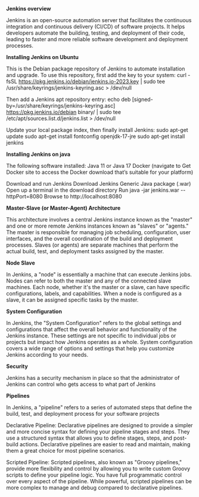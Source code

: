 **Jenkins overview**

Jenkins is an open-source automation server that facilitates the continuous integration and continuous delivery (CI/CD) of software projects. It helps developers automate the building, testing, and deployment of their code, leading to faster and more reliable software development and deployment processes.

**Installing Jenkins on Ubuntu**

This is the Debian package repository of Jenkins to automate installation and upgrade. To use this repository, first add the key to your system:
  curl -fsSL https://pkg.jenkins.io/debian/jenkins.io-2023.key | sudo tee \
    /usr/share/keyrings/jenkins-keyring.asc > /dev/null

Then add a Jenkins apt repository entry: 
  echo deb [signed-by=/usr/share/keyrings/jenkins-keyring.asc] \
    https://pkg.jenkins.io/debian binary/ | sudo tee \
    /etc/apt/sources.list.d/jenkins.list > /dev/null

Update your local package index, then finally install Jenkins: 
  sudo apt-get update
  sudo apt-get install fontconfig openjdk-17-jre
  sudo apt-get install jenkins

**Installing Jenkins on java**

The following software installed:
    Java 11 or Java 17
    Docker (navigate to Get Docker site to access the Docker download that’s suitable for your platform)

Download and run Jenkins
    Download Jenkins Generic Java package (.war)
    Open up a terminal in the download directory
    Run java -jar jenkins.war --httpPort=8080
    Browse to http://localhost:8080

**Master-Slave (or Master-Agent) Architecture**

This architecture involves a central Jenkins instance known as the "master" and one or more remote Jenkins instances known as "slaves" or "agents." The master is responsible for managing job scheduling, configuration, user interfaces, and the overall coordination of the build and deployment processes. Slaves (or agents) are separate machines that perform the actual build, test, and deployment tasks assigned by the master.

**Node Slave**

In Jenkins, a "node" is essentially a machine that can execute Jenkins jobs. Nodes can refer to both the master and any of the connected slave machines. Each node, whether it's the master or a slave, can have specific configurations, labels, and capabilities. When a node is configured as a slave, it can be assigned specific tasks by the master.

**System Configuration**

In Jenkins, the "System Configuration" refers to the global settings and configurations that affect the overall behavior and functionality of the Jenkins instance. These settings are not specific to individual jobs or projects but impact how Jenkins operates as a whole. System configuration covers a wide range of options and settings that help you customize Jenkins according to your needs.

**Security**

Jenkins has a security mechanism in place so that the administrator of Jenkins can control who gets access to what part of Jenkins

**Pipelines**

In Jenkins, a "pipeline" refers to a series of automated steps that define the build, test, and deployment process for your software projects

Declarative Pipeline:
Declarative pipelines are designed to provide a simpler and more concise syntax for defining your pipeline stages and steps. They use a structured syntax that allows you to define stages, steps, and post-build actions. Declarative pipelines are easier to read and maintain, making them a great choice for most pipeline scenarios.

Scripted Pipeline:
Scripted pipelines, also known as "Groovy pipelines," provide more flexibility and control by allowing you to write custom Groovy scripts to define your pipeline logic. You have full programmatic control over every aspect of the pipeline. While powerful, scripted pipelines can be more complex to manage and debug compared to declarative pipelines.



  
  
  